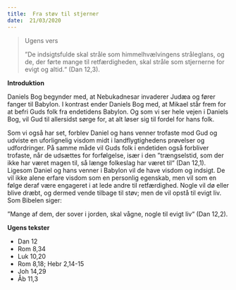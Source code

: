 ```yaml
---
title:  Fra støv til stjerner
date:  21/03/2020
---
```


> <p>Ugens vers</p>
> ”De indsigtsfulde skal stråle som himmelhvælvingens stråleglans, og de, der førte mange til retfærdigheden, skal stråle som stjernerne for evigt og altid.“ (Dan 12,3).

**Introduktion**

Daniels Bog begynder med, at Nebukadnesar invaderer Judæa og fører fanger til Babylon. I kontrast ender Daniels Bog med, at Mikael står frem for at befri Guds folk fra endetidens Babylon. Og som vi ser hele vejen i Daniels Bog, vil Gud til allersidst sørge for, at alt løser sig til fordel for hans folk.

Som vi også har set, forblev Daniel og hans venner trofaste mod Gud og udviste en uforlignelig visdom midt i landflygtighedens prøvelser og udfordringer. På samme måde vil Guds folk i endetiden også forbliver trofaste, når de udsættes for forfølgelse, især i den ”trængselstid, som der ikke har været magen til, så længe folkeslag har været til“ (Dan 12,1). Ligesom Daniel og hans venner i Babylon vil de have visdom og indsigt. De vil ikke alene erfare visdom som en personlig egenskab, men vil som en følge deraf være engageret i at lede andre til retfærdighed. Nogle vil dø eller blive dræbt, og dermed vende tilbage til støv; men de vil opstå til evigt liv. Som Bibelen siger:

”Mange af dem, der sover i jorden, skal vågne, nogle til evigt liv“ (Dan 12,2).

**Ugens tekster**

- Dan 12
- Rom 8,34
- Luk 10,20
- Rom 8,18; Hebr 2,14-15
- Joh 14,29
- Åb 11,3